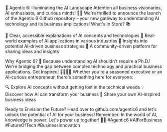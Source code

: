 🚀 Agentic 6: Illuminating the AI Landscape
Attention all business visionaries, AI enthusiasts, and curious minds! 🧠💡
We're thrilled to announce the launch of the Agentic 6 Github repository – your new gateway to understanding AI technology and its business implications!
What's in Store? 📚

🎨 Clear, accessible explanations of AI concepts and technologies
🏢 Real-world examples of AI applications in various industries
🔮 Insights into potential AI-driven business strategies
🤝 A community-driven platform for sharing ideas and insights

Why Agentic 6? 🤔
Because understanding AI shouldn't require a Ph.D.! We're bridging the gap between complex technology and practical business applications.
Get Inspired! 👩‍💼👨‍💼
Whether you're a seasoned executive or an AI-curious entrepreneur, there's something here for everyone:

🔍 Explore AI concepts without getting lost in the technical weeds
💡 Discover how AI can transform your business
🌟 Share your own AI-inspired business ideas

Ready to Envision the Future?
Head over to github.com/agentic6 and let's unlock the potential of AI for your business!
Remember: In the world of AI, knowledge is power. Let's power up together! 🚀✨
#Agentic6 #AIForBusiness #FutureOfTech #BusinessInnovation
